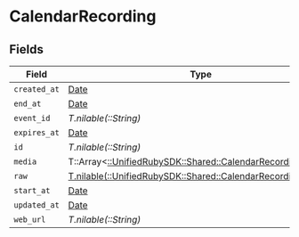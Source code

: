 # CalendarRecording


## Fields

| Field                                                                                                       | Type                                                                                                        | Required                                                                                                    | Description                                                                                                 |
| ----------------------------------------------------------------------------------------------------------- | ----------------------------------------------------------------------------------------------------------- | ----------------------------------------------------------------------------------------------------------- | ----------------------------------------------------------------------------------------------------------- |
| `created_at`                                                                                                | [Date](https://ruby-doc.org/stdlib-2.6.1/libdoc/date/rdoc/Date.html)                                        | :heavy_minus_sign:                                                                                          | N/A                                                                                                         |
| `end_at`                                                                                                    | [Date](https://ruby-doc.org/stdlib-2.6.1/libdoc/date/rdoc/Date.html)                                        | :heavy_minus_sign:                                                                                          | N/A                                                                                                         |
| `event_id`                                                                                                  | *T.nilable(::String)*                                                                                       | :heavy_minus_sign:                                                                                          | N/A                                                                                                         |
| `expires_at`                                                                                                | [Date](https://ruby-doc.org/stdlib-2.6.1/libdoc/date/rdoc/Date.html)                                        | :heavy_minus_sign:                                                                                          | N/A                                                                                                         |
| `id`                                                                                                        | *T.nilable(::String)*                                                                                       | :heavy_minus_sign:                                                                                          | N/A                                                                                                         |
| `media`                                                                                                     | T::Array<[::UnifiedRubySDK::Shared::CalendarRecordingMedia](../../models/shared/calendarrecordingmedia.md)> | :heavy_minus_sign:                                                                                          | N/A                                                                                                         |
| `raw`                                                                                                       | [T.nilable(::UnifiedRubySDK::Shared::CalendarRecordingRaw)](../../models/shared/calendarrecordingraw.md)    | :heavy_minus_sign:                                                                                          | N/A                                                                                                         |
| `start_at`                                                                                                  | [Date](https://ruby-doc.org/stdlib-2.6.1/libdoc/date/rdoc/Date.html)                                        | :heavy_minus_sign:                                                                                          | N/A                                                                                                         |
| `updated_at`                                                                                                | [Date](https://ruby-doc.org/stdlib-2.6.1/libdoc/date/rdoc/Date.html)                                        | :heavy_minus_sign:                                                                                          | N/A                                                                                                         |
| `web_url`                                                                                                   | *T.nilable(::String)*                                                                                       | :heavy_minus_sign:                                                                                          | N/A                                                                                                         |